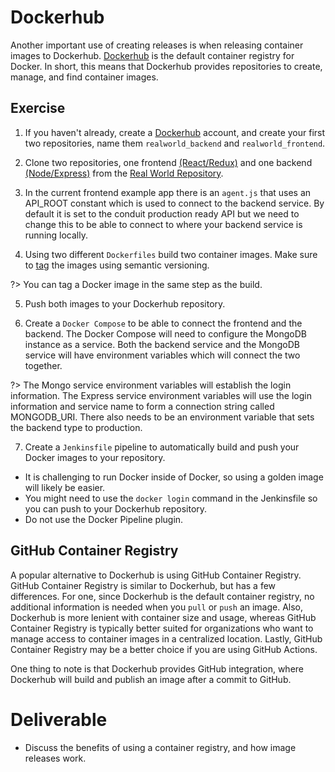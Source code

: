 # Dockerhub

Another important use of creating releases is when releasing container images to Dockerhub. [Dockerhub](https://hub.docker.com/) is the default container registry for Docker. In short, this means that Dockerhub provides repositories to create, manage, and find container images. 

## Exercise

1. If you haven't already, create a [Dockerhub](https://hub.docker.com/) account, and create your first two repositories, name them `realworld_backend` and `realworld_frontend`.

2. Clone two repositories, one frontend [(React/Redux)](https://github.com/gothinkster/react-redux-realworld-example-app) and one backend [(Node/Express)](https://github.com/gothinkster/node-express-realworld-example-app) from the [Real World Repository](https://github.com/gothinkster/react-redux-realworld-example-app). 

3. In the current frontend example app there is an `agent.js` that uses an API_ROOT constant which is used to connect to the backend service. By default it is set to the conduit production ready API but we need to change this to be able to connect to where your backend service is running locally.

4. Using two different `Dockerfiles` build two container images. Make sure to [tag](https://docs.docker.com/engine/reference/commandline/tag/) the images using semantic versioning.

?> You can tag a Docker image in the same step as the build.

5. Push both images to your Dockerhub repository.

6. Create a `Docker Compose` to be able to connect the frontend and the backend. The Docker Compose will need to configure the MongoDB instance as a service. Both the backend service and the MongoDB service will have environment variables which will connect the two together. 

?> The Mongo service environment variables will establish the login information. The Express service environment variables will use the login information and service name to form a connection string called MONGODB_URI. There also needs to be an environment variable that sets the backend type to production.

7. Create a `Jenkinsfile` pipeline to automatically build and push your Docker images to your repository.
  - It is challenging to run Docker inside of Docker, so using a golden image will likely be easier.
  - You might need to use the `docker login` command in the Jenkinsfile so you can push to your Dockerhub repository.
  - Do not use the Docker Pipeline plugin.

## GitHub Container Registry

A popular alternative to Dockerhub is using GitHub Container Registry. GitHub Container Registry is similar to Dockerhub, but has a few differences. For one, since Dockerhub is the default container registry, no additional information is needed when you `pull` or `push` an image. Also, Dockerhub is more lenient with container size and usage, whereas GitHub Container Registry is typically better suited for organizations who want to manage access to container images in a centralized location. Lastly, GitHub Container Registry may be a better choice if you are using GitHub Actions.

One thing to note is that Dockerhub provides GitHub integration, where Dockerhub will build and publish an image after a commit to GitHub.

# Deliverable

- Discuss the benefits of using a container registry, and how image releases work.
